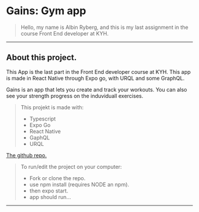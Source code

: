 # Gains: Gym app

> Hello, my name is Albin Ryberg, and this is my last assignment in the course Front End developer at KYH.

---

## About this project.

This App is the last part in the Front End developer course at KYH. This app is made in React Native through Expo go, with URQL and some GraphQL. 

Gains is an app that lets you create and track your workouts. You can also see your strength progress on the induviduall exercises.

>This projekt is made with:
> - Typescript
> - Expo Go
> - React Native
> - GaphQL
> - URQL

[The github repo.](https://github.com/AlbinR/gains)

> To run/edit the project on your computer:
>
> - Fork or clone the repo.
> - use npm install (requires NODE an npm).
> - then expo start.
> - app should run...

---
